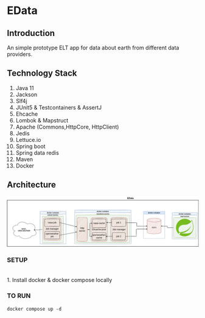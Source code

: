 # EData

## Introduction

An simple prototype ELT app for data about earth from different data providers.

## Technology Stack

1. Java 11
2. Jackson
3. Slf4j
4. JUnit5 & Testcontainers & AssertJ
5. Ehcache
6. Lombok & Mapstruct
7. Apache (Commons,HttpCore, HttpClient)
8. Jedis
9. Lettuce.io
10. Spring boot
11. Spring data redis
12. Maven
13. Docker

## Architecture

![](design/edata_design.jpg)

### SETUP

<br>1. Install docker & docker compose locally

### TO RUN

```
docker compose up -d
```
